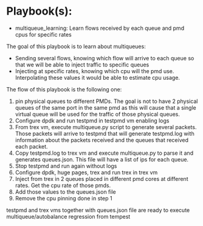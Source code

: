 # Playbook(s):

* multiqueue_learning: Learn flows received by each queue and pmd cpus for
  specific rates

The goal of this playbook is to learn about multiqueues:
* Sending several flows, knowing which flow will arrive to each queue so that
  we will be able to inject traffic to specific queues
* Injecting at specific rates, knowing which cpu will the pmd use.
  Interpolating these values it would be able to estimate cpu usage.

The flow of this playbook is the following one:
1. pin physical queues to different PMDs. The goal is not to have 2 physical
   queues of the same port in the same pmd as this will cause that a single
   virtual queue will be used for the traffic of those physical queues.
2. Configure dpdk and run testpmd in testpmd vm enabling logs
3. From trex vm, execute multiqueue.py script to generate several packets.
   Those packets will arrive to testpmd that will generate testpmd.log with
   information about the packets received and the queues that received each
   packet.
4. Copy testpmd.log to trex vm and execute multiqueue.py to parse it and
   generates queues.json. This file will have a list of ips for each queue.
5. Stop testpmd and run again without logs
6. Configure dpdk, huge pages, trex and run trex in trex vm
7. Inject from trex in 2 queues placed in different pmd cores at different
   rates. Get the cpu rate of those pmds.
8. Add those values to the queues.json file
9. Remove the cpu pinning done in step 1

testpmd and trex vms together with queues.json file are ready to execute
multiqueue/autobalance regression from tempest